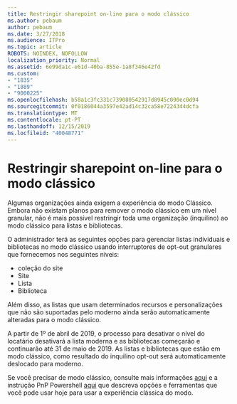```yaml
---
title: Restringir sharepoint on-line para o modo clássico
ms.author: pebaum
author: pebaum
ms.date: 3/27/2018
ms.audience: ITPro
ms.topic: article
ROBOTS: NOINDEX, NOFOLLOW
localization_priority: Normal
ms.assetid: 6e99da1c-e61d-40ba-855e-1a8f346e42fd
ms.custom:
- "1835"
- "1889"
- "9000225"
ms.openlocfilehash: b58a1c3fc331c739080542917d8945c090ec0d94
ms.sourcegitcommit: 0f0186044a3597e42ad14c32ca58e7224344dcfa
ms.translationtype: MT
ms.contentlocale: pt-PT
ms.lasthandoff: 12/15/2019
ms.locfileid: "40048771"
---
```

# <a name="restrict-sharepoint-online-to-classic-mode"></a>Restringir sharepoint on-line para o modo clássico

Algumas organizações ainda exigem a experiência do modo Clássico. Embora não existam planos para remover o modo clássico em um nível granular, não é mais possível restringir toda uma organização (inquilino) ao modo clássico para listas e bibliotecas.

O administrador terá as seguintes opções para gerenciar listas individuais e bibliotecas no modo clássico usando interruptores de opt-out granulares que fornecemos nos seguintes níveis:

- coleção do site
- Site
- Lista
- Biblioteca

Além disso, as listas que usam determinados recursos e personalizações que não são suportadas pelo moderno ainda serão automaticamente alteradas para o modo clássico.

A partir de 1º de abril de 2019, o processo para desativar o nível do locatário desativará a lista moderna e as bibliotecas começarão e continuarão até 31 de maio de 2019.  As listas e bibliotecas que estão em modo clássico, como resultado do inquilino opt-out será automaticamente deslocado para moderno.

Se você precisar de modo clássico, consulte mais informações [aqui](https://techcommunity.microsoft.com/t5/Microsoft-SharePoint-Blog/Delivering-SharePoint-modern-experiences/ba-p/315023) e a instrução PnP Powershell [aqui](https://docs.microsoft.com/sharepoint/dev/transform/modernize-userinterface-lists-and-libraries-optout) que descreva opções e ferramentas que você pode usar hoje para usar a experiência clássica do modo.
